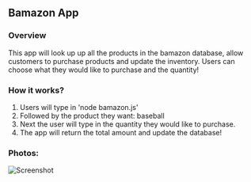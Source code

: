 ## Bamazon App

### Overview

This app will look up up all the products in the bamazon database, allow customers to purchase products and update the inventory.  Users can choose what they would like to purchase and the quantity!

### How it works?

1) Users will type in 'node bamazon.js' 
2) Followed by the product they want: baseball
3) Next the user will type in the quantity they would like to purchase. 
4) The app will return the total amount and update the database!


### Photos:

![Screenshot](/bamazon/pics/screenshot.png)
